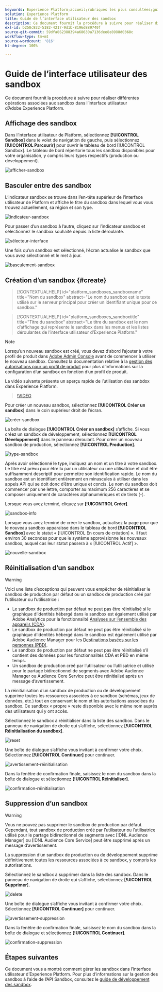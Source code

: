 ```yaml
---
keywords: Experience Platform;accueil;rubriques les plus consultées;guide d’utilisation des sandbox;guide des sandbox
solution: Experience Platform
title: Guide de l’interface utilisateur des sandbox
description: Ce document fournit la procédure à suivre pour réaliser différentes opérations associées aux sandbox dans l’interface utilisateur d’Adobe Experience Platform.
exl-id: b258c822-5182-4217-9d1b-8196d889740f
source-git-commit: 59dfa862388394a68630a7136dee8e8988d0368c
workflow-type: tm+mt
source-wordcount: '816'
ht-degree: 100%

---
```


# Guide de l’interface utilisateur des sandbox

Ce document fournit la procédure à suivre pour réaliser différentes opérations associées aux sandbox dans l’interface utilisateur d’Adobe Experience Platform.

## Affichage des sandbox

Dans l’interface utilisateur de Platform, sélectionnez **[!UICONTROL Sandbox]** dans le volet de navigation de gauche, puis sélectionnez **[!UICONTROL Parcourir]** pour ouvrir le tableau de bord [!UICONTROL Sandbox]. Le tableau de bord répertorie tous les sandbox disponibles pour votre organisation, y compris leurs types respectifs (production ou développement).

![afficher-sandbox](../images/ui/view-sandboxes.png)

## Basculer entre des sandbox

L’indicateur sandbox se trouve dans l’en-tête supérieur de l’interface utilisateur de Platform et affiche le titre du sandbox dans lequel vous vous trouvez actuellement, sa région et son type.

![indicateur-sandbox](../images/ui/sandbox-indicator.png)

Pour passer d’un sandbox à l’autre, cliquez sur l’indicateur sandbox et sélectionnez le sandbox souhaité depuis la liste déroulante.

![sélecteur-interface](../images/ui/switcher-interface.png)

Une fois qu’un sandbox est sélectionné, l’écran actualise le sandbox que vous avez sélectionné et le met à jour.

![basculement-sandbox](../images/ui/sandbox-switched.png)

## Création d’un sandbox {#create}

>[!CONTEXTUALHELP]
>id="platform_sandboxes_sandboxname"
>title="Nom du sandbox"
>abstract="Le nom du sandbox est le texte utilisé sur le serveur principal pour créer un identifiant unique pour ce sandbox."

>[!CONTEXTUALHELP]
>id="platform_sandboxes_sandboxtitle"
>title="Titre du sandbox"
>abstract="Le titre du sandbox est le nom d’affichage qui représente le sandbox dans les menus et les listes déroulantes de l’interface utilisateur d’Experience Platform."

>[!NOTE]
>
>Lorsqu’un nouveau sandbox est créé, vous devez d’abord l’ajouter à votre profil de produit dans [Adobe Admin Console](https://adminconsole.adobe.com/) avant de commencer à utiliser le nouveau sandbox. Consultez la documentation relative à la [gestion des autorisations pour un profil de produit](../../access-control/ui/permissions.md) pour plus d’informations sur la configuration d’un sandbox en fonction d’un profil de produit.

La vidéo suivante présente un aperçu rapide de l’utilisation des sanbdox dans Experience Platform.

>[!VIDEO](https://video.tv.adobe.com/v/29838/?quality=12&learn=on)

Pour créer un nouveau sandbox, sélectionnez **[!UICONTROL Créer un sandbox]** dans le coin supérieur droit de l’écran.

![créer-sandbox](../images/ui/create-sandbox.png)

La boîte de dialogue **[!UICONTROL Créer un sandbox]** s’affiche. Si vous créez un sandbox de développement, sélectionnez **[!UICONTROL Développement]** dans le panneau déroulant. Pour créer un nouveau sandbox de production, sélectionnez **[!UICONTROL Production]**.

![type-sandbox](../images/ui/sandbox-type.png)

Après avoir sélectionné le type, indiquez un nom et un titre à votre sandbox. Le titre est prévu pour être lu par un utilisateur ou une utilisatrice et doit être suffisamment descriptif pour permettre son identification rapide. Le nom du sandbox est un identifiant entièrement en minuscules à utiliser dans les appels API qui se doit donc d’être unique et concis. Le nom du sandbox doit commencer par une lettre, comporter au maximum 256 caractères et se composer uniquement de caractères alphanumériques et de tirets (-).

Lorsque vous avez terminé, cliquez sur **[!UICONTROL Créer]**.

![sandbox-info](../images/ui/sandbox-info.png)

Lorsque vous avez terminé de créer le sandbox, actualisez la page pour que le nouveau sandbox apparaisse dans le tableau de bord **[!UICONTROL Sandbox]** avec le statut « [!UICONTROL En cours de création] ». Il faut environ 30 secondes pour que le système approvisionne les nouveaux sandbox, auquel cas leur statut passera à « [!UICONTROL Actif] ».

![nouvelle-sandbox](../images/ui/new-sandbox.png)

## Réinitialisation d’un sandbox

>[!WARNING]
>
>Voici une liste d’exceptions qui peuvent vous empêcher de réinitialiser le sandbox de production par défaut ou un sandbox de production créé par l’utilisateur ou l’utilisatrice : <ul><li>Le sandbox de production par défaut ne peut pas être réinitialisé si le graphique d’identités hébergé dans le sandbox est également utilisé par Adobe Analytics pour la fonctionnalité [Analyses sur l’ensemble des appareils (CDA)](https://experienceleague.adobe.com/docs/analytics/components/cda/overview.html?lang=fr).</li><li>Le sandbox de production par défaut ne peut pas être réinitialisé si le graphique d’identités hébergé dans le sandbox est également utilisé par Adobe Audience Manager pour les [Destinations basées sur les personnes (PBD)](https://experienceleague.adobe.com/docs/audience-manager/user-guide/features/destinations/people-based/people-based-destinations-overview.html?lang=fr).</li><li>Le sandbox de production par défaut ne peut pas être réinitialisé s’il contient des données pour les fonctionnalités CDA et PBD en même temps.</li><li>Un sandbox de production créé par l’utilisateur ou l’utilisatrice et utilisé pour le partage bidirectionnel de segments avec Adobe Audience Manager ou Audience Core Service peut être réinitialisé après un message d’avertissement.</li></ul>

La réinitialisation d’un sandbox de production ou de développement supprime toutes les ressources associées à ce sandbox (schémas, jeux de données, etc.) tout en conservant le nom et les autorisations associées du sandbox. Ce sandbox « propre » reste disponible avec le même nom auprès des utilisateurs qui y ont accès.

Sélectionnez le sandbox à réinitialiser dans la liste des sandbox. Dans le panneau de navigation de droite qui s’affiche, sélectionnez **[!UICONTROL Réinitialisation du sandbox]**.

![reset](../images/ui/reset.png)

Une boîte de dialogue s’affiche vous invitant à confirmer votre choix. Sélectionnez **[!UICONTROL Continuer]** pour continuer.

![avertissement-réinitialisation](../images/ui/reset-warning.png)

Dans la fenêtre de confirmation finale, saisissez le nom du sandbox dans la boîte de dialogue et sélectionnez **[!UICONTROL Réinitialiser]**.

![confirmation-réinitialisation](../images/ui/reset-confirm.png)

## Suppression d’un sandbox

>[!WARNING]
>
>Vous ne pouvez pas supprimer le sandbox de production par défaut. Cependant, tout sandbox de production créé par l’utilisateur ou l’utilisatrice utilisé pour le partage bidirectionnel de segments avec [!DNL Audience Manager] ou [!DNL Audience Core Service] peut être supprimé après un message d’avertissement.

La suppression d’un sandbox de production ou de développement supprime définitivement toutes les ressources associées à ce sandbox, y compris les autorisations.

Sélectionnez le sandbox à supprimer dans la liste des sandbox. Dans le panneau de navigation de droite qui s’affiche, sélectionnez **[!UICONTROL Supprimer]**.

![delete](../images/ui/delete.png)

Une boîte de dialogue s’affiche vous invitant à confirmer votre choix. Sélectionnez **[!UICONTROL Continuer]** pour continuer.

![avertissement-suppression](../images/ui/delete-warning.png)

Dans la fenêtre de confirmation finale, saisissez le nom du sandbox dans la boîte de dialogue et sélectionnez **[!UICONTROL Continuer]**.

![confirmation-suppression](../images/ui/delete-confirm.png)

## Étapes suivantes

Ce document vous a montré comment gérer les sandbox dans l’interface utilisateur d’Experience Platform. Pour plus d’informations sur la gestion des sandbox à l’aide de l’API Sandbox, consultez le [guide de développement des sandbox](../api/getting-started.md).
